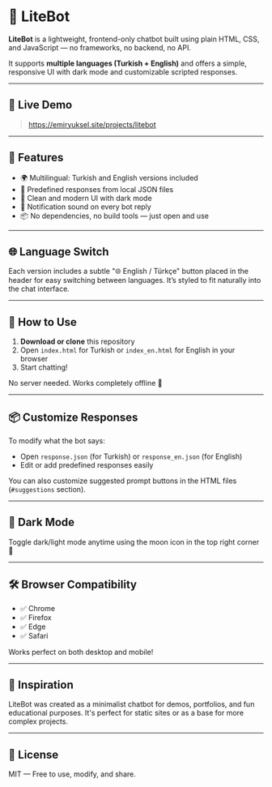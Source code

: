 # 💬 LiteBot

**LiteBot** is a lightweight, frontend-only chatbot built using plain HTML, CSS, and JavaScript — no frameworks, no backend, no API.

It supports **multiple languages (Turkish + English)** and offers a simple, responsive UI with dark mode and customizable scripted responses.

---

## 🚀 Live Demo

> https://emiryuksel.site/projects/litebot

---

## 🚀 Features

- 🌍 Multilingual: Turkish and English versions included
- 💬 Predefined responses from local JSON files
- 🎨 Clean and modern UI with dark mode
- 🔔 Notification sound on every bot reply
- 📦 No dependencies, no build tools — just open and use

---

## 🌐 Language Switch

Each version includes a subtle "🌐 English / Türkçe" button placed in the header for easy switching between languages. It’s styled to fit naturally into the chat interface.

---

## 🔧 How to Use

1. **Download or clone** this repository
2. Open `index.html` for Turkish or `index_en.html` for English in your browser
3. Start chatting!

No server needed. Works completely offline 🎉

---

## 📦 Customize Responses

To modify what the bot says:

- Open `response.json` (for Turkish) or `response_en.json` (for English)
- Edit or add predefined responses easily

You can also customize suggested prompt buttons in the HTML files (`#suggestions` section).

---

## 🎨 Dark Mode

Toggle dark/light mode anytime using the moon icon in the top right corner 🌙

---

## 🛠️ Browser Compatibility

- ✅ Chrome
- ✅ Firefox
- ✅ Edge
- ✅ Safari

Works perfect on both desktop and mobile!

---

## 🧠 Inspiration

LiteBot was created as a minimalist chatbot for demos, portfolios, and fun educational purposes. It's perfect for static sites or as a base for more complex projects.

---

## 📄 License

MIT — Free to use, modify, and share.
